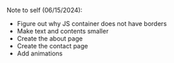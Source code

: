 Note to self (06/15/2024):

- Figure out why JS container does not have borders
- Make text and contents smaller
- Create the about page
- Create the contact page
- Add animations